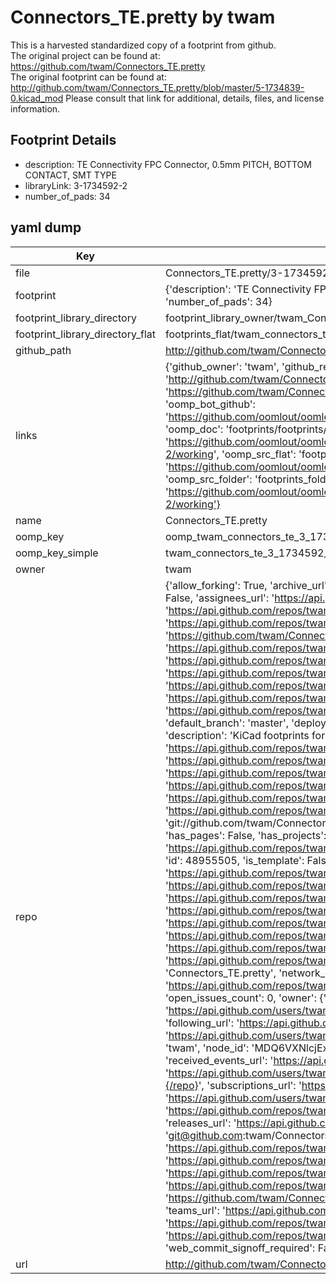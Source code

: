 # Connectors_TE.pretty by twam  
This is a harvested standardized copy of a footprint from github.  
The original project can be found at:  
https://github.com/twam/Connectors_TE.pretty  
The original footprint can be found at:
http://github.com/twam/Connectors_TE.pretty/blob/master/5-1734839-0.kicad_mod
Please consult that link for additional, details, files, and license information.  
## Footprint Details
* description: TE Connectivity FPC Connector, 0.5mm PITCH, BOTTOM CONTACT, SMT TYPE  
* libraryLink: 3-1734592-2  
* number_of_pads: 34  
## yaml dump  
| Key | Value |  
| --- | --- |  
| file | Connectors_TE.pretty/3-1734592-2.kicad_mod |  
| footprint | {'description': 'TE Connectivity FPC Connector, 0.5mm PITCH, BOTTOM CONTACT, SMT TYPE', 'libraryLink': '3-1734592-2', 'number_of_pads': 34} |  
| footprint_library_directory | footprint_library_owner/twam_Connectors_TE.pretty |  
| footprint_library_directory_flat | footprints_flat/twam_connectors_te_3_1734592_2/working |  
| github_path | http://github.com/twam/Connectors_TE.pretty/blob/master/3-1734592-2.kicad_mod |  
| links | {'github_owner': 'twam', 'github_repo_name': 'Connectors_TE.pretty', 'github_src': 'http://github.com/twam/Connectors_TE.pretty/blob/master/5-1734839-0.kicad_mod', 'github_src_repo': 'https://github.com/twam/Connectors_TE.pretty', 'oomp_bot': 'footprints/twam_connectors_te_3_1734592_2/working', 'oomp_bot_github': 'https://github.com/oomlout/oomlout_oomp_footprint_bot/tree/main/footprints/twam_connectors_te_3_1734592_2/working', 'oomp_doc': 'footprints/footprints/twam/Connectors_TE/3-1734592-2/working/', 'oomp_doc_github': 'https://github.com/oomlout/oomlout_oomp_footprint_doc/tree/main/footprints/footprints/twam/Connectors_TE/3-1734592-2/working', 'oomp_src_flat': 'footprints_flat/footprints_flat/twam_connectors_te_3_1734592_2/working', 'oomp_src_flat_github': 'https://github.com/oomlout/oomlout_oomp_footprint_src/tree/main/footprints_flat/twam_connectors_te_3_1734592_2/working', 'oomp_src_folder': 'footprints_folder/footprints_folder/twam/Connectors_TE/3-1734592-2/working', 'oomp_src_folder_github': 'https://github.com/oomlout/oomlout_oomp_footprint_src/tree/main/footprints_folder/twam/Connectors_TE/3-1734592-2/working'} |  
| name | Connectors_TE.pretty |  
| oomp_key | oomp_twam_connectors_te_3_1734592_2 |  
| oomp_key_simple | twam_connectors_te_3_1734592_2 |  
| owner | twam |  
| repo | {'allow_forking': True, 'archive_url': 'https://api.github.com/repos/twam/Connectors_TE.pretty/{archive_format}{/ref}', 'archived': False, 'assignees_url': 'https://api.github.com/repos/twam/Connectors_TE.pretty/assignees{/user}', 'blobs_url': 'https://api.github.com/repos/twam/Connectors_TE.pretty/git/blobs{/sha}', 'branches_url': 'https://api.github.com/repos/twam/Connectors_TE.pretty/branches{/branch}', 'clone_url': 'https://github.com/twam/Connectors_TE.pretty.git', 'collaborators_url': 'https://api.github.com/repos/twam/Connectors_TE.pretty/collaborators{/collaborator}', 'comments_url': 'https://api.github.com/repos/twam/Connectors_TE.pretty/comments{/number}', 'commits_url': 'https://api.github.com/repos/twam/Connectors_TE.pretty/commits{/sha}', 'compare_url': 'https://api.github.com/repos/twam/Connectors_TE.pretty/compare/{base}...{head}', 'contents_url': 'https://api.github.com/repos/twam/Connectors_TE.pretty/contents/{+path}', 'contributors_url': 'https://api.github.com/repos/twam/Connectors_TE.pretty/contributors', 'created_at': '2016-01-03T18:04:06Z', 'default_branch': 'master', 'deployments_url': 'https://api.github.com/repos/twam/Connectors_TE.pretty/deployments', 'description': 'KiCad footprints for connectors from TE Connectivity', 'disabled': False, 'downloads_url': 'https://api.github.com/repos/twam/Connectors_TE.pretty/downloads', 'events_url': 'https://api.github.com/repos/twam/Connectors_TE.pretty/events', 'fork': False, 'forks': 0, 'forks_count': 0, 'forks_url': 'https://api.github.com/repos/twam/Connectors_TE.pretty/forks', 'full_name': 'twam/Connectors_TE.pretty', 'git_commits_url': 'https://api.github.com/repos/twam/Connectors_TE.pretty/git/commits{/sha}', 'git_refs_url': 'https://api.github.com/repos/twam/Connectors_TE.pretty/git/refs{/sha}', 'git_tags_url': 'https://api.github.com/repos/twam/Connectors_TE.pretty/git/tags{/sha}', 'git_url': 'git://github.com/twam/Connectors_TE.pretty.git', 'has_discussions': False, 'has_downloads': True, 'has_issues': True, 'has_pages': False, 'has_projects': True, 'has_wiki': True, 'homepage': '', 'hooks_url': 'https://api.github.com/repos/twam/Connectors_TE.pretty/hooks', 'html_url': 'https://github.com/twam/Connectors_TE.pretty', 'id': 48955505, 'is_template': False, 'issue_comment_url': 'https://api.github.com/repos/twam/Connectors_TE.pretty/issues/comments{/number}', 'issue_events_url': 'https://api.github.com/repos/twam/Connectors_TE.pretty/issues/events{/number}', 'issues_url': 'https://api.github.com/repos/twam/Connectors_TE.pretty/issues{/number}', 'keys_url': 'https://api.github.com/repos/twam/Connectors_TE.pretty/keys{/key_id}', 'labels_url': 'https://api.github.com/repos/twam/Connectors_TE.pretty/labels{/name}', 'language': 'Python', 'languages_url': 'https://api.github.com/repos/twam/Connectors_TE.pretty/languages', 'license': None, 'merges_url': 'https://api.github.com/repos/twam/Connectors_TE.pretty/merges', 'milestones_url': 'https://api.github.com/repos/twam/Connectors_TE.pretty/milestones{/number}', 'mirror_url': None, 'name': 'Connectors_TE.pretty', 'network_count': 0, 'node_id': 'MDEwOlJlcG9zaXRvcnk0ODk1NTUwNQ==', 'notifications_url': 'https://api.github.com/repos/twam/Connectors_TE.pretty/notifications{?since,all,participating}', 'open_issues': 0, 'open_issues_count': 0, 'owner': {'avatar_url': 'https://avatars.githubusercontent.com/u/112843?v=4', 'events_url': 'https://api.github.com/users/twam/events{/privacy}', 'followers_url': 'https://api.github.com/users/twam/followers', 'following_url': 'https://api.github.com/users/twam/following{/other_user}', 'gists_url': 'https://api.github.com/users/twam/gists{/gist_id}', 'gravatar_id': '', 'html_url': 'https://github.com/twam', 'id': 112843, 'login': 'twam', 'node_id': 'MDQ6VXNlcjExMjg0Mw==', 'organizations_url': 'https://api.github.com/users/twam/orgs', 'received_events_url': 'https://api.github.com/users/twam/received_events', 'repos_url': 'https://api.github.com/users/twam/repos', 'site_admin': False, 'starred_url': 'https://api.github.com/users/twam/starred{/owner}{/repo}', 'subscriptions_url': 'https://api.github.com/users/twam/subscriptions', 'type': 'User', 'url': 'https://api.github.com/users/twam'}, 'private': False, 'pulls_url': 'https://api.github.com/repos/twam/Connectors_TE.pretty/pulls{/number}', 'pushed_at': '2016-01-04T09:28:20Z', 'releases_url': 'https://api.github.com/repos/twam/Connectors_TE.pretty/releases{/id}', 'size': 34, 'ssh_url': 'git@github.com:twam/Connectors_TE.pretty.git', 'stargazers_count': 0, 'stargazers_url': 'https://api.github.com/repos/twam/Connectors_TE.pretty/stargazers', 'statuses_url': 'https://api.github.com/repos/twam/Connectors_TE.pretty/statuses/{sha}', 'subscribers_count': 3, 'subscribers_url': 'https://api.github.com/repos/twam/Connectors_TE.pretty/subscribers', 'subscription_url': 'https://api.github.com/repos/twam/Connectors_TE.pretty/subscription', 'svn_url': 'https://github.com/twam/Connectors_TE.pretty', 'tags_url': 'https://api.github.com/repos/twam/Connectors_TE.pretty/tags', 'teams_url': 'https://api.github.com/repos/twam/Connectors_TE.pretty/teams', 'temp_clone_token': None, 'topics': [], 'trees_url': 'https://api.github.com/repos/twam/Connectors_TE.pretty/git/trees{/sha}', 'updated_at': '2016-01-04T09:28:37Z', 'url': 'https://api.github.com/repos/twam/Connectors_TE.pretty', 'visibility': 'public', 'watchers': 0, 'watchers_count': 0, 'web_commit_signoff_required': False} |  
| url | http://github.com/twam/Connectors_TE.pretty |  

